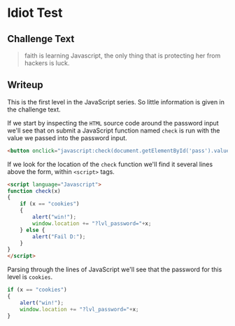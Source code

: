 # Idiot Test

## Challenge Text

> faith is learning Javascript, the only thing that is protecting her from hackers is luck.

## Writeup

This is the first level in the JavaScript series. So little information is given in the challenge text.

If we start by inspecting the ```HTML``` source code around the password input we'll see that on submit a JavaScript function named ```check``` is run with the value we passed into the password input.

```html
<button onclick="javascript:check(document.getElementById('pass').value)">Check Password</button>
```

If we look for the location of the ```check``` function we'll find it several lines above the form, within ```<script>``` tags.

```html
<script language="Javascript">
function check(x)
{
    if (x == "cookies")
    {
        alert("win!");
        window.location += "?lvl_password="+x;
    } else {
        alert("Fail D:");
    }
}
</script>
```

Parsing through the lines of JavaScript we'll see that the password for this level is ```cookies```.

```js
if (x == "cookies")
{
    alert("win!");
    window.location += "?lvl_password="+x;
}
```

